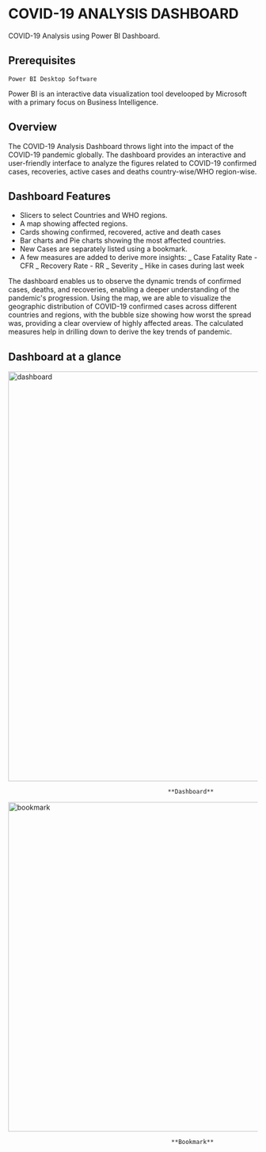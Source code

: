 # COVID-19 ANALYSIS DASHBOARD

COVID-19 Analysis using Power BI Dashboard.

## Prerequisites

```
Power BI Desktop Software
```
  Power BI is an interactive data visualization tool develooped by Microsoft with a primary focus on Business Intelligence.


## Overview
The COVID-19 Analysis Dashboard throws light into the impact of the COVID-19 pandemic globally. The dashboard provides an interactive and user-friendly interface to analyze the figures related to COVID-19 confirmed cases, recoveries, active cases and deaths country-wise/WHO region-wise.


## Dashboard Features

* Slicers to select Countries and WHO regions. 
* A map showing affected regions.
* Cards showing confirmed, recovered, active and death cases
* Bar charts and Pie charts showing the most affected countries.
* New Cases are separately listed using a bookmark.
* A few measures are added to derive more insights:
  _ Case Fatality Rate - CFR
  _ Recovery Rate - RR
  _ Severity
  _ Hike in cases during last week

The dashboard enables us to observe the dynamic trends of confirmed cases, deaths, and recoveries, enabling a deeper understanding of the pandemic's progression. Using the map, we are able to visualize the geographic distribution of COVID-19 confirmed cases across different countries and regions, with the bubble size showing how worst the spread was, providing a clear overview of highly affected areas. The calculated measures help in drilling down to derive the key trends of pandemic. 


## Dashboard at a glance

<img width="827" alt="dashboard" src="https://github.com/user-attachments/assets/6a7a9a14-c7d4-4e92-9677-807a618ff859">

                                                 **Dashboard** 



<img width="665" alt="bookmark" src="https://github.com/user-attachments/assets/005a9754-1def-48ed-b069-98b06f5e8c3e">

                                                  **Bookmark** 

